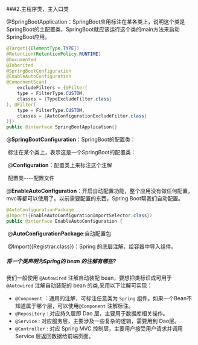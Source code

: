 ###2.主程序类，主入口类

@SpringBootApplication：SpringBoot应用标注在某各类上，说明这个类是SpringBoot的主配置类，SpringBoot就应该运行这个类的main方法来启动SpringBoot应用。

```java
@Target({ElementType.TYPE})
@Retention(RetentionPolicy.RUNTIME)
@Documented
@Inherited
@SpringBootConfiguration
@EnableAutoConfiguration
@ComponentScan(
    excludeFilters = {@Filter(
    type = FilterType.CUSTOM,
    classes = {TypeExcludeFilter.class}
), @Filter(
    type = FilterType.CUSTOM,
    classes = {AutoConfigurationExcludeFilter.class}
)})
public @interface SpringBootApplication{}
```

@**SpringBootConfiguration**：SpringBoot的配置类：

​	标注在某个类上，表示这是一个SpringBoot的配置类：

​	@**Configuration**：配置类上来标注这个注解

​		配置类----配置文件

​	@**EnableAutoConfiguration**：开启自动配置功能，整个应用没有做任何配置，mvc等都可以使用了。以前需要配置的东西，Spring Boot帮我们自动配置。

```java
@AutoConfigurationPackage
@Import({EnableAutoConfigurationImportSelector.class})
public @interface EnableAutoConfiguration {
```

​	@**AutoConfigurationPackage**:自动配置包

​		@Import({Registrar.class})：Spring 的底层注解，给容器中导入组件。



##### 将一个类声明为Spring的 bean 的注解有哪些?

我们一般使用 `@Autowired` 注解自动装配 bean，要想把类标识成可用于 `@Autowired` 注解自动装配的 bean 的类,采用以下注解可实现：

- `@Component` ：通用的注解，可标注任意类为 `Spring` 组件。如果一个Bean不知道属于哪个层，可以使用`@Component` 注解标注。
- `@Repository` : 对应持久层即 Dao 层，主要用于数据库相关操作。
- `@Service` : 对应服务层，主要涉及一些复杂的逻辑，需要用到 Dao层。
- `@Controller` : 对应 Spring MVC 控制层，主要用户接受用户请求并调用 Service 层返回数据给前端页面。